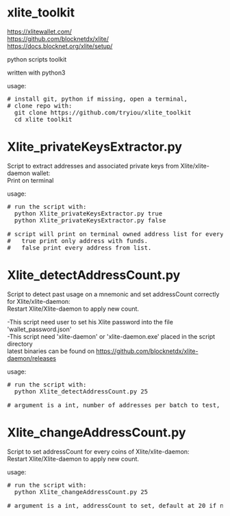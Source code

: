 # xlite_toolkit 

https://xlitewallet.com/ \
https://github.com/blocknetdx/xlite/ \
https://docs.blocknet.org/xlite/setup/

python scripts toolkit 

written with python3



usage:
<pre>
# install git, python if missing, open a terminal,
# clone repo with:
  git clone https://github.com/tryiou/xlite_toolkit
  cd xlite_toolkit
</pre>


# Xlite_privateKeysExtractor.py
Script to extract addresses and associated private keys from Xlite/xlite-daemon wallet:\
Print on terminal

usage:
<pre>
# run the script with:
  python Xlite_privateKeysExtractor.py true
  python Xlite_privateKeysExtractor.py false

# script will print on terminal owned address list for every enabled coins and associated PKs
#   true print only address with funds.
#   false print every address from list.
</pre>

# Xlite_detectAddressCount.py
Script to detect past usage on a mnemonic and set addressCount correctly for Xlite/xlite-daemon:\
Restart Xlite/Xlite-daemon to apply new count.

-This script need user to set his Xlite password into the file 'wallet_password.json'\
-This script need 'xlite-daemon' or 'xlite-daemon.exe' placed in the script directory\
latest binaries can be found on 
https://github.com/blocknetdx/xlite-daemon/releases

usage:
<pre>
# run the script with:
  python Xlite_detectAddressCount.py 25

# argument is a int, number of addresses per batch to test, default at 20 if not provided.
</pre>

# Xlite_changeAddressCount.py
Script to set addressCount for every coins of Xlite/xlite-daemon:\
Restart Xlite/Xlite-daemon to apply new count.

usage:
<pre>
# run the script with:
  python Xlite_changeAddressCount.py 25

# argument is a int, addressCount to set, default at 20 if not provided.
</pre>
